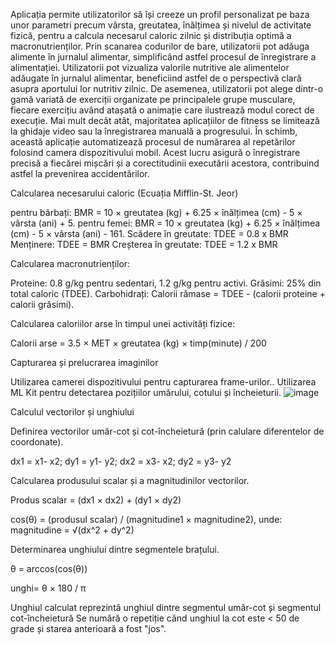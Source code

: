 Aplicația permite utilizatorilor să își creeze un profil personalizat pe baza unor parametri
precum vârsta, greutatea, înălțimea și nivelul de activitate fizică, pentru a calcula necesarul caloric
zilnic și distribuția optimă a macronutrienților. Prin scanarea codurilor de bare, utilizatorii pot
adăuga alimente în jurnalul alimentar, simplificând astfel procesul de înregistrare a alimentației.
Utilizatorii pot vizualiza valorile nutritive ale alimentelor adăugate în jurnalul alimentar, beneficiind
astfel de o perspectivă clară asupra aportului lor nutritiv zilnic.
De asemenea, utilizatorii pot alege dintr-o gamă variată de exerciții organizate pe
principalele grupe musculare, fiecare exercițiu având atașată o animație care ilustrează modul
corect de execuție. Mai mult decât atât, majoritatea aplicațiilor de fitness se limitează la ghidaje
video sau la înregistrarea manuală a progresului. În schimb, această aplicație automatizează
procesul de numărarea al repetărilor folosind camera dispozitivului mobil. Acest lucru asigură o
înregistrare precisă a fiecărei mișcări și a corectitudinii executării acestora, contribuind astfel la
prevenirea accidentărilor.


Calcularea necesarului caloric (Ecuația Mifflin-St. Jeor) 

pentru bărbați: BMR = 10 × greutatea (kg) + 6.25 × înălțimea (cm) - 5 × vârsta (ani) + 5. 
pentru femei: BMR = 10 × greutatea (kg) + 6.25 × înălțimea (cm) - 5 × vârsta (ani) - 161. 
Scădere în greutate: TDEE = 0.8 x BMR
Menținere: TDEE = BMR
Creșterea în greutate: TDEE = 1.2 x BMR


Calcularea macronutrienților:		

Proteine: 0.8 g/kg pentru sedentari, 1.2 g/kg pentru activi.
Grăsimi: 25% din total caloric (TDEE).
Carbohidrați: Calorii rămase = TDEE - (calorii proteine + calorii grăsimi).


Calcularea caloriilor arse în timpul unei activități fizice:		

Calorii arse = 3.5 × MET × greutatea (kg) × timp(minute) / 200

Capturarea și prelucrarea imaginilor

Utilizarea camerei dispozitivului pentru capturarea frame-urilor.. 
Utilizarea ML Kit pentru detectarea pozițiilor umărului, cotului și încheieturii.
![image](https://github.com/VladDuta/MyHealthFuel/assets/109473890/e4e3f474-ed25-4afc-829b-fb69450e187e)


Calculul vectorilor și unghiului	

Definirea vectorilor umăr-cot și cot-încheietură (prin calulare diferentelor de coordonate).

dx1 =  x1- x2; dy1 =  y1- y2; 
dx2 =  x3- x2; dy2 =  y3- y2

Calcularea produsului scalar și a magnitudinilor vectorilor.

Produs scalar = (dx1 × dx2) + (dy1 × dy2)

cos(θ) = (produsul scalar) / (magnitudine1 × magnitudine2), unde: magnitudine = √(dx^2 + dy^2)

Determinarea unghiului dintre segmentele brațului.

θ = arccos(cos(θ))

unghi= θ × 180 / π 
	
Unghiul calculat reprezintă unghiul dintre segmentul umăr-cot și segmentul cot-încheietură
Se numără o repetiție când unghiul la cot este < 50 de grade și starea anterioară a fost "jos".








